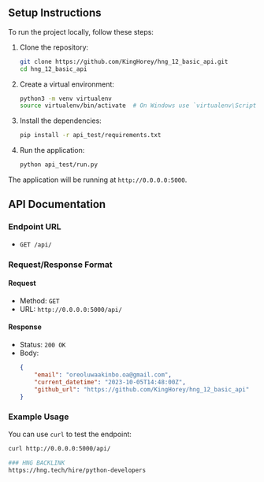 
## Setup Instructions

To run the project locally, follow these steps:

1. Clone the repository:
    ```sh
    git clone https://github.com/KingHorey/hng_12_basic_api.git
    cd hng_12_basic_api
    ```

2. Create a virtual environment:
    ```sh
    python3 -m venv virtualenv
    source virtualenv/bin/activate  # On Windows use `virtualenv\Scripts\activate`
    ```

3. Install the dependencies:
    ```sh
    pip install -r api_test/requirements.txt
    ```

4. Run the application:
    ```sh
    python api_test/run.py
    ```

The application will be running at `http://0.0.0.0:5000`.

## API Documentation

### Endpoint URL

- `GET /api/`

### Request/Response Format

#### Request

- Method: `GET`
- URL: `http://0.0.0.0:5000/api/`

#### Response

- Status: `200 OK`
- Body:
    ```json
    {
        "email": "oreoluwaakinbo.oa@gmail.com",
        "current_datetime": "2023-10-05T14:48:00Z",
        "github_url": "https://github.com/KingHorey/hng_12_basic_api"
    }
    ```

### Example Usage

You can use `curl` to test the endpoint:

```sh
curl http://0.0.0.0:5000/api/

### HNG BACKLINK
https://hng.tech/hire/python-developers
